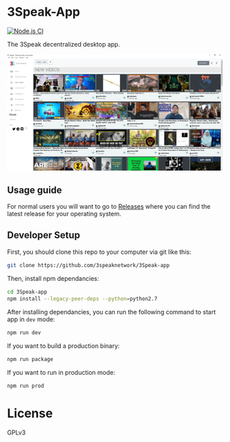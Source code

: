 # 3Speak-App
[![Node.js CI](https://github.com/3speaknetwork/3Speak-app/actions/workflows/nodejs_ci.yml/badge.svg)](https://github.com/3speaknetwork/3Speak-app/actions/workflows/nodejs_ci.yml)

The 3Speak decentralized desktop app.

![3Speak Preview](https://raw.githubusercontent.com/3speaknetwork/3Speak-app/master/media/media1.PNG)

## Usage guide

For normal users you will want to go to [Releases](https://github.com/3speaknetwork/3Speak-app/releases) where you can find the latest release for your operating system.

## Developer Setup

First, you should clone this repo to your computer via git like this: 

```bash
git clone https://github.com/3speaknetwork/3Speak-app
```

Then, install npm dependancies:

```bash
cd 3Speak-app
npm install --legacy-peer-deps --python=python2.7
```

After installing dependancies, you can run the following command to start app in `dev` mode:

```bash
npm run dev
```

If you want to build a production binary:

```bash
npm run package
```

If you want to run in production mode:

```bash
npm run prod
```

# License
GPLv3

